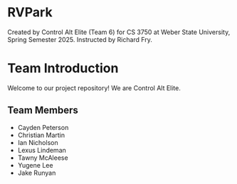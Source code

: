 # RVPark
Created by Control Alt Elite (Team 6) for CS 3750 at Weber State University, Spring Semester 2025. Instructed by Richard Fry.

# Team Introduction

Welcome to our project repository! We are Control Alt Elite.

## Team Members
- Cayden Peterson
- Christian Martin
- Ian Nicholson
- Lexus Lindeman
- Tawny McAleese
- Yugene Lee
- Jake Runyan
